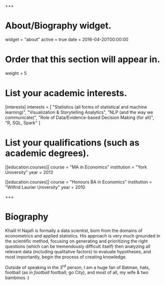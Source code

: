 +++
# About/Biography widget.
widget = "about"
active = true
date = 2016-04-20T00:00:00

# Order that this section will appear in.
weight = 5

# List your academic interests.
[interests]
  interests = [
    "Statistics (all forms of statistical and machine learning)",
    "Visualization & Storytelling Analytics",
    "NLP (and the way we communicate)",
    "Role of Data/Evidence-based Decision Making (for all)",
    "R, SQL, Spark"
  ]

# List your qualifications (such as academic degrees).
[[education.courses]]
  course = "MA in Economics"
  institution = "York University"
  year = 2013

[[education.courses]]
  course = "Honours BA in Economics"
  institution = "Wilfrid Laurier University"
  year = 2010
 
+++

# Biography

Khalil H Najafi is formally a data scientist, born from the domains of econometrics and applied statistics.  His approach is very much grounded in the scientific method, focusing on generating and prioritizing the right questions (which can be tremendously difficult itself) then analyzing all relevant data (including qualitative factors) to evaluate hypotheses, and most importantly, begin the process of creating knowledge.  

Outside of speaking in the 3<sup>rd</sup> person, I am a huge fan of Batman, hats, football (as in _football_ football; go City), and most of all, my wife & two bambinos :)   
